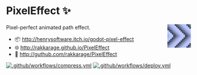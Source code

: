 # **PixelEffect** ✨

<img align="right" src="icon.png">

Pixel-perfect animated path effect.

- 📦 <http://henrysoftware.itch.io/godot-pixel-effect>
- 🌐 <http://rakkarage.github.io/PixelEffect>
- 📃 <http://guthub.com/rakkarage/PixelEffect>

[![.github/workflows/compress.yml](https://github.com/rakkarage/PixelEffect/actions/workflows/compress.yml/badge.svg)](https://github.com/rakkarage/PixelEffect/actions/workflows/compress.yml)
[![.github/workflows/deploy.yml](https://github.com/rakkarage/PixelEffect/actions/workflows/deploy.yml/badge.svg)](https://github.com/rakkarage/PixelEffect/actions/workflows/deploy.yml)
